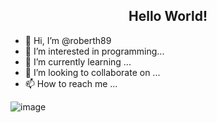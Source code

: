 
<h2 align="center">Hello World!</h2>


- 👋 Hi, I’m @roberth89
- 👀 I’m interested in programming...
- 🌱 I’m currently learning ...
- 💞️ I’m looking to collaborate on ...
- 📫 How to reach me ...

<!---
roberth89/roberth89 is a ✨ special ✨ repository because its `README.md` (this file) appears on your GitHub profile.
You can click the Preview link to take a look at your changes.
--->


![image](https://media.giphy.com/media/13HgwGsXF0aiGY/giphy.gif)
